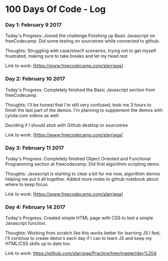 # 100 Days Of Code - Log

### Day 1: February 9 2017

Today's Progress: Joined the challenge.Finishing up Basic Javascript on freeCodecamp. Did some testing on sourcetree while connected to github.

Thoughts: Struggling with case/else/if scenarios, trying not to get myself frustrated, making sure to take breaks and let my head rest.

Link to work: [https://www.freecodecamp.com/slarriaga]

### Day 2: February 10 2017

Today's Progress: Completely finished the Basic Javascript section from freeCodecamp.

Thoughts: I'll be honest that I'm still very confused, took me 3 hours to finish the last part of the demos. I'm planning to supplement the demos with Lynda.com videos as well.

Deciding if I should stick with Github desktop or sourcetree

Link to work: [https://www.freecodecamp.com/slarriaga]

### Day 3: February 11 2017

Today's Progress: Completely finished Object Oriented and Functional Programming section at freecodecamp. Did first algorithim scripting demo.

Thoughts: Javascript is starting to clear a bit for me now, algorithim demos helping me put it all together. Added more notes to github notebook about where to keep focus.

Link to work: [https://www.freecodecamp.com/slarriaga]

### Day 4: February 14 2017

Today's Progress: Created simple HTML page with CSS to test a simple Javascript function.

Thoughts: Working from scratch like this works better for learning JS I feel, I'll continue to create demo's each day if I can to learn JS and keep my HTML/CSS skills up to date too. 

Link to work: https://github.com/slarriaga/Practice/tree/master/day%204
